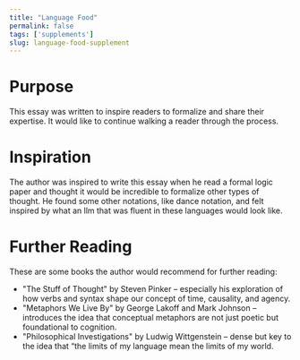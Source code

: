 ```yaml
---
title: "Language Food"
permalink: false
tags: ['supplements']
slug: language-food-supplement
---
```

# Purpose
This essay was written to inspire readers to formalize and share their expertise. It would like to continue walking a reader through the process.

# Inspiration
The author was inspired to write this essay when he read a formal logic paper and thought it would be incredible to formalize other types of thought. He found some other notations, like dance notation, and felt inspired by what an llm that was fluent in these languages would look like.

# Further Reading
These are some books the author would recommend for further reading: 
- "The Stuff of Thought" by Steven Pinker – especially his exploration of how verbs and syntax shape our concept of time, causality, and agency. 
- "Metaphors We Live By" by George Lakoff and Mark Johnson – introduces the idea that conceptual metaphors are not just poetic but foundational to cognition. 
- "Philosophical Investigations" by Ludwig Wittgenstein – dense but key to the idea that “the limits of my language mean the limits of my world.
